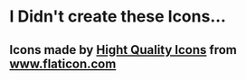 # I Didn't create these Icons...
## Icons made by <a href="https://www.flaticon.com/authors/hight-quality-icons" title="Hight Quality Icons">Hight Quality Icons</a> from <a href="https://www.flaticon.com/" title="Flaticon">www.flaticon.com</a>
